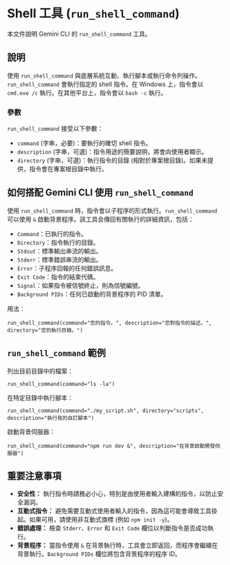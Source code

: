 # Shell 工具 (`run_shell_command`)

本文件說明 Gemini CLI 的 `run_shell_command` 工具。

## 說明

使用 `run_shell_command` 與底層系統互動、執行腳本或執行命令列操作。`run_shell_command` 會執行指定的 shell 指令。在 Windows 上，指令會以 `cmd.exe /c` 執行。在其他平台上，指令會以 `bash -c` 執行。

### 參數

`run_shell_command` 接受以下參數：

- `command` (字串，必要)：要執行的確切 shell 指令。
- `description` (字串，可選)：指令用途的簡要說明，將會向使用者顯示。
- `directory` (字串，可選)：執行指令的目錄 (相對於專案根目錄)。如果未提供，指令會在專案根目錄中執行。

## 如何搭配 Gemini CLI 使用 `run_shell_command`

使用 `run_shell_command` 時，指令會以子程序的形式執行。`run_shell_command` 可以使用 `&` 啟動背景程序。該工具会傳回有關執行的詳細資訊，包括：

- `Command`：已執行的指令。
- `Directory`：指令執行的目錄。
- `Stdout`：標準輸出串流的輸出。
- `Stderr`：標準錯誤串流的輸出。
- `Error`：子程序回報的任何錯誤訊息。
- `Exit Code`：指令的結束代碼。
- `Signal`：如果指令被信號終止，則為信號編號。
- `Background PIDs`：任何已啟動的背景程序的 PID 清單。

用法：

```
run_shell_command(command="您的指令。", description="您對指令的描述。", directory="您的執行目錄。")
```

## `run_shell_command` 範例

列出目前目錄中的檔案：

```
run_shell_command(command="ls -la")
```

在特定目錄中執行腳本：

```
run_shell_command(command="./my_script.sh", directory="scripts", description="執行我的自訂腳本")
```

啟動背景伺服器：

```
run_shell_command(command="npm run dev &", description="在背景啟動開發伺服器")
```

## 重要注意事項

- **安全性：** 執行指令時請務必小心，特別是由使用者輸入建構的指令，以防止安全漏洞。
- **互動式指令：** 避免需要互動式使用者輸入的指令，因為這可能會導致工具掛起。如果可用，請使用非互動式旗標 (例如 `npm init -y`)。
- **錯誤處理：** 檢查 `Stderr`、`Error` 和 `Exit Code` 欄位以判斷指令是否成功執行。
- **背景程序：** 當指令使用 `&` 在背景執行時，工具會立即返回，而程序會繼續在背景執行。`Background PIDs` 欄位將包含背景程序的程序 ID。
